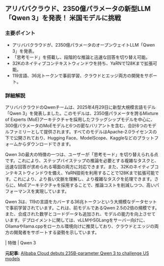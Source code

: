 ## アリババクラウド、2350億パラメータの新型LLM「Qwen 3」を発表！ 米国モデルに挑戦

### 主要ポイント

* アリババクラウドが、2350億パラメータのオープンウェイトLLM「Qwen 3」を発表。
* 「思考モード」を搭載し、段階的な推論と迅速な回答を切り替え可能。
* 32Kのネイティブコンテキストウィンドウを持ち、YaRNで128Kまで拡張可能。
* 119言語、36兆トークンで事前学習、クラウドとエッジ両方の開発をサポート。

### 詳細解説

アリババクラウドのQwenチームは、2025年4月29日に新型大規模言語モデル「Qwen 3」を発表しました。このモデルは、2350億パラメータを誇るMixture of Experts (MoE)アーキテクチャを採用したフラッグシップモデルを中心に、300億パラメータのMoEモデルと6つの密なバリアントを含む、合計8つのモデルファミリーとして提供されます。すべてのモデルはApache-2.0ライセンスの下で公開されており、Hugging Face、ModelScope、Kaggleなどのプラットフォームからダウンロードできます。

Qwen 3の最大の特徴の一つは、ユーザーが「思考モード」を切り替えられる点です。これにより、ステップバイステップの推論を必要とする複雑なタスクと、迅速な回答が求められる場面の両方に対応できます。また、32Kのネイティブコンテキストウィンドウを備え、YaRN技術を利用することで128Kまで拡張可能です。これにより、より長い文脈を理解し、より複雑なタスクを処理できます。さらに、MoEアーキテクチャを採用することで、推論コストを削減しつつ、高いパフォーマンスを実現しています。

Qwen 3は、119の言語をカバーする36兆トークンという大規模なデータセットで事前学習されています。これは、前モデルであるQwen 2.5の2倍の規模です。また、合成された数学とコードデータも追加され、モデルの能力を向上させています。デプロイメントに関しては、vLLMやSGLangをサーバー向けに、Ollamaやllama.cppをローカル環境向けに推奨しており、クラウドとエッジの両方の開発者をサポートする姿勢を示しています。

| 特徴 | Qwen 3 

**元記事:** [Alibaba Cloud debuts 235B-parameter Qwen 3 to challenge US models](https://www.testingcatalog.com/alibaba-cloud-debuts-235b-parameter-qwen-3-to-challenge-us-model-dominance/)